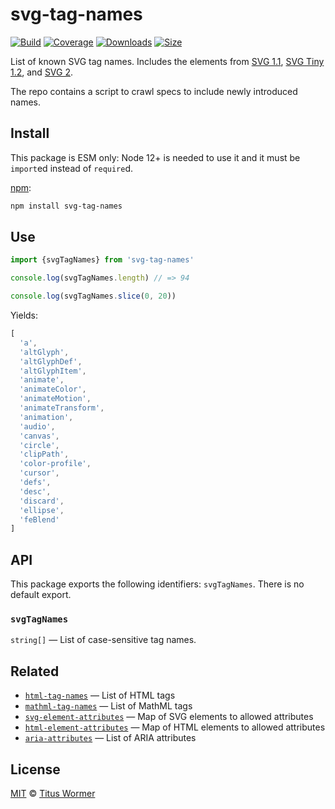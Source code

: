 # svg-tag-names

[![Build][build-badge]][build]
[![Coverage][coverage-badge]][coverage]
[![Downloads][downloads-badge]][downloads]
[![Size][size-badge]][size]

List of known SVG tag names.
Includes the elements from [SVG 1.1][svg11], [SVG Tiny 1.2][svgtiny12], and
[SVG 2][svg2].

The repo contains a script to crawl specs to include newly introduced names.

## Install

This package is ESM only: Node 12+ is needed to use it and it must be `import`ed
instead of `require`d.

[npm][]:

```sh
npm install svg-tag-names
```

## Use

```js
import {svgTagNames} from 'svg-tag-names'

console.log(svgTagNames.length) // => 94

console.log(svgTagNames.slice(0, 20))
```

Yields:

```js
[
  'a',
  'altGlyph',
  'altGlyphDef',
  'altGlyphItem',
  'animate',
  'animateColor',
  'animateMotion',
  'animateTransform',
  'animation',
  'audio',
  'canvas',
  'circle',
  'clipPath',
  'color-profile',
  'cursor',
  'defs',
  'desc',
  'discard',
  'ellipse',
  'feBlend'
]
```

## API

This package exports the following identifiers: `svgTagNames`.
There is no default export.

### `svgTagNames`

`string[]` — List of case-sensitive tag names.

## Related

*   [`html-tag-names`](https://github.com/wooorm/html-tag-names)
    — List of HTML tags
*   [`mathml-tag-names`](https://github.com/wooorm/mathml-tag-names)
    — List of MathML tags
*   [`svg-element-attributes`](https://github.com/wooorm/svg-element-attributes)
    — Map of SVG elements to allowed attributes
*   [`html-element-attributes`](https://github.com/wooorm/html-element-attributes)
    — Map of HTML elements to allowed attributes
*   [`aria-attributes`](https://github.com/wooorm/aria-attributes)
    — List of ARIA attributes

## License

[MIT][license] © [Titus Wormer][author]

<!-- Definition -->

[build-badge]: https://github.com/wooorm/svg-tag-names/workflows/main/badge.svg

[build]: https://github.com/wooorm/svg-tag-names/actions

[coverage-badge]: https://img.shields.io/codecov/c/github/wooorm/svg-tag-names.svg

[coverage]: https://codecov.io/github/wooorm/svg-tag-names

[downloads-badge]: https://img.shields.io/npm/dm/svg-tag-names.svg

[downloads]: https://www.npmjs.com/package/svg-tag-names

[size-badge]: https://img.shields.io/bundlephobia/minzip/svg-tag-names.svg

[size]: https://bundlephobia.com/result?p=svg-tag-names

[npm]: https://docs.npmjs.com/cli/install

[license]: license

[author]: https://wooorm.com

[svg11]: https://www.w3.org/TR/SVG11/eltindex.html

[svgtiny12]: https://www.w3.org/TR/SVGTiny12/elementTable.html

[svg2]: https://www.w3.org/TR/SVG2/eltindex.html

